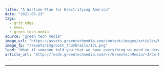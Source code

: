 ```yaml
---
title: "A Wartime Plan for Electrifying America"
date: "2021-05-23"
tags: 
  - grid edge
  - news,
  - green tech media
source: "green tech media"
image_url: "https://assets.greentechmedia.com/content/images/articles/Unclesamwantyou.jpeg"
image_fp: "/assets/img/post_thumbnails/131.png"
lead: "What if someone told you that we have everything we need to decarbonize most of the economy? We would just need to start electrifying every new car, furnace, water heater, drier, and cookstove, and industrial process starting right now. And yeah, and ..."
article_url: "http://feeds.greentechmedia.com/~r/GreentechMedia/~3/Cw-NLr0cAPg/a-wartime-plan-for-electrifying-america"
---
```


---
